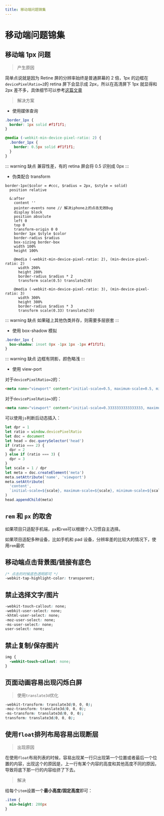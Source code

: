 ```yaml
---
title: 移动端问题锦集
---
```


# 移动端问题锦集

## 移动端 1px 问题

> 产生原因

简单点说就是因为 Retine 屏的分辨率始终是普通屏幕的 2 倍，1px 的边框在`devicePixelRatio=2`的 retina 屏下会显示成 2px，所以在高清屏下 1px 就显得和 2px 差不多，具体细节可以参考[这篇文章](http://www.w3cplus.com/css/towards-retina-web.html)

> 解决方案

- 使用媒体查询

```css
.border_1px {
  border: 1px solid #f1f1f1;
}

@media (-webkit-min-device-pixel-ratio: 2) {
  .border_1px {
    border: 0.5px solid #f1f1f1;
  }
}
```

::: warning 缺点
兼容性差，有的 retina 屏会将 0.5 识别成 0px
:::

- 伪类配合 transform

```stylus
border-1px($color = #ccc, $radius = 2px, $style = solid)
  position relative

  &:after
    content ''
    pointer-events none // 解决iphone上的点击无效Bug
    display block
    position absolute
    left 0
    top 0
    transform-origin 0 0
    border 1px $style $color
    border-radius $radius
    box-sizing border-box
    width 100%
    height 100%

    @media (-webkit-min-device-pixel-ratio: 2), (min-device-pixel-ratio: 2)
      width 200%
      height 200%
      border-radius $radius * 2
      transform scale(0.5) translateZ(0)

    @media (-webkit-min-device-pixel-ratio: 3), (min-device-pixel-ratio: 3)
      width 300%
      height 300%
      border-radius $radius * 3
      transform scale(0.33) translateZ(0)
```

::: warning 缺点
如果碰上其他伪类并存，则需要多层嵌套
:::

- 使用 box-shadow 模拟

```css
.border_1px {
  box-shadow: inset 0px -1px 1px -1px #f1f1f1;
}
```

::: warning 缺点
边框有阴影，颜色略浅
:::

- 使用 view-port

对于`devicePixelRatio=2`的：

```html
<meta name="viewport" content="initial-scale=0.5, maximum-scale=0.5, minimum-scale=0.5, user-scalable=no">
```

对于`devicePixelRatio=3`的：

```html
<meta name="viewport" content="initial-scale=0.3333333333333333, maximum-scale=0.3333333333333333, minimum-scale=0.3333333333333333, user-scalable=no">
```

可以使用`js`判断后动态插入：

```js
let dpr = 1
let ratio = window.devicePixelRatio
let doc = document
let head = doc.querySelector('head')
if (ratio === 2) {
  dpr = 2
} else if (ratio === 3) {
  dpr = 3
}
let scale = 1 / dpr
let meta = doc.createElement('meta')
meta.setAttribute('name', 'viewport')
meta.setAttribute(
  'content',
  `initial-scale=${scale}, maximum-scale=${scale}, minimum-scale=${scale}, user-scalable=no`
)
head.appendChild(meta)
```

## `rem` 和 `px` 的取舍

如果项目只适配手机端，`px`和`rem`可以根据个人习惯自主选择。

如果项目适配多种设备，比如手机和 pad 设备，分辨率差的比较大的情况下，使用`rem`最优

## 移动端点击背景图/链接有底色

```css
/* 点击的时候底色透明即可 */
-webkit-tap-highlight-color: transparent;
```

## 禁止选择文字/图片

```css
-webkit-touch-callout: none;
-webkit-user-select: none;
-khtml-user-select: none;
-moz-user-select: none;
-ms-user-select: none;
user-select: none;
```

## 禁止复制/保存图片

```css
img {
  -webkit-touch-callout: none;
}
```

## 页面动画容易出现闪烁白屏

> 使用`translate3d`优化

```css
-webkit-transform: translate3d(0, 0, 0);
-moz-transform: translate3d(0, 0, 0);
-ms-transform: translate3d(0, 0, 0);
transform: translate3d(0, 0, 0);
```

## 使用`float`排列布局容易出现断层

> 出现原因

在使用`float`布局列表的时候，容易出现某一行只出现第一个位置或者最后一个位置的内容，出现这个的原因是，上一行有某个内容的高度和其他高度不同的原因，导致将底下那一行的内容给挤了下去。

> 解决

给每个`item`设置一个**最小高度/固定高度**即可：

```css
.item {
  min-height: 200px
}
```